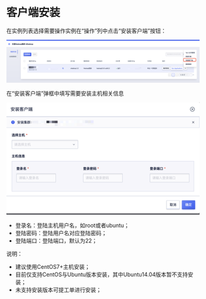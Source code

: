 # 客户端安装

在实例列表选择需要操作实例在“操作”列中点击“安装客户端”按钮：

![instance_list_operation](../../images/operate/instance_list_operation.png)

在“安装客户端”弹框中填写需要安装主机相关信息

![instance_client_instal](../../images/operate/instance_client_instal.png)

* 登录名：登陆主机用户名，如root或者ubuntu；
* 登陆密码：登陆用户名对应登陆密码；
* 登陆端口：登陆端口，默认为22；

说明：
* 建议使用CentOS7+主机安装；
* 目前仅支持CentOS与Ubuntu版本安装，其中Ubuntu14.04版本暂不支持安装；
* 未支持安装版本可提工单进行安装；






